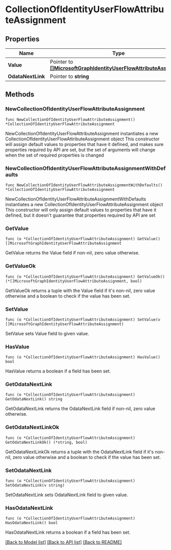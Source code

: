 # CollectionOfIdentityUserFlowAttributeAssignment

## Properties

Name | Type | Description | Notes
------------ | ------------- | ------------- | -------------
**Value** | Pointer to [**[]MicrosoftGraphIdentityUserFlowAttributeAssignment**](MicrosoftGraphIdentityUserFlowAttributeAssignment.md) |  | [optional] 
**OdataNextLink** | Pointer to **string** |  | [optional] 

## Methods

### NewCollectionOfIdentityUserFlowAttributeAssignment

`func NewCollectionOfIdentityUserFlowAttributeAssignment() *CollectionOfIdentityUserFlowAttributeAssignment`

NewCollectionOfIdentityUserFlowAttributeAssignment instantiates a new CollectionOfIdentityUserFlowAttributeAssignment object
This constructor will assign default values to properties that have it defined,
and makes sure properties required by API are set, but the set of arguments
will change when the set of required properties is changed

### NewCollectionOfIdentityUserFlowAttributeAssignmentWithDefaults

`func NewCollectionOfIdentityUserFlowAttributeAssignmentWithDefaults() *CollectionOfIdentityUserFlowAttributeAssignment`

NewCollectionOfIdentityUserFlowAttributeAssignmentWithDefaults instantiates a new CollectionOfIdentityUserFlowAttributeAssignment object
This constructor will only assign default values to properties that have it defined,
but it doesn't guarantee that properties required by API are set

### GetValue

`func (o *CollectionOfIdentityUserFlowAttributeAssignment) GetValue() []MicrosoftGraphIdentityUserFlowAttributeAssignment`

GetValue returns the Value field if non-nil, zero value otherwise.

### GetValueOk

`func (o *CollectionOfIdentityUserFlowAttributeAssignment) GetValueOk() (*[]MicrosoftGraphIdentityUserFlowAttributeAssignment, bool)`

GetValueOk returns a tuple with the Value field if it's non-nil, zero value otherwise
and a boolean to check if the value has been set.

### SetValue

`func (o *CollectionOfIdentityUserFlowAttributeAssignment) SetValue(v []MicrosoftGraphIdentityUserFlowAttributeAssignment)`

SetValue sets Value field to given value.

### HasValue

`func (o *CollectionOfIdentityUserFlowAttributeAssignment) HasValue() bool`

HasValue returns a boolean if a field has been set.

### GetOdataNextLink

`func (o *CollectionOfIdentityUserFlowAttributeAssignment) GetOdataNextLink() string`

GetOdataNextLink returns the OdataNextLink field if non-nil, zero value otherwise.

### GetOdataNextLinkOk

`func (o *CollectionOfIdentityUserFlowAttributeAssignment) GetOdataNextLinkOk() (*string, bool)`

GetOdataNextLinkOk returns a tuple with the OdataNextLink field if it's non-nil, zero value otherwise
and a boolean to check if the value has been set.

### SetOdataNextLink

`func (o *CollectionOfIdentityUserFlowAttributeAssignment) SetOdataNextLink(v string)`

SetOdataNextLink sets OdataNextLink field to given value.

### HasOdataNextLink

`func (o *CollectionOfIdentityUserFlowAttributeAssignment) HasOdataNextLink() bool`

HasOdataNextLink returns a boolean if a field has been set.


[[Back to Model list]](../README.md#documentation-for-models) [[Back to API list]](../README.md#documentation-for-api-endpoints) [[Back to README]](../README.md)


